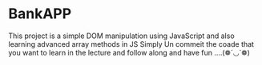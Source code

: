 # BankAPP
This project is a simple DOM manipulation using JavaScript and also learning advanced array methods in JS
Simply Un commeit the coade that you want to learn in the lecture and follow along and have fun ....(❁´◡`❁)
